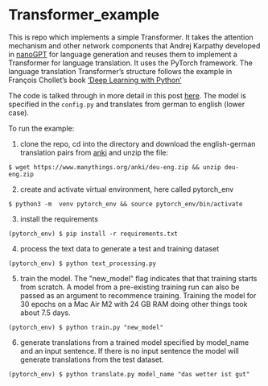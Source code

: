 # Transformer_example

This is repo which implements a simple Transformer. It takes the attention mechanism and other network components that Andrej Karpathy developed in [nanoGPT](https://github.com/karpathy/nanoGPT) for language generation and reuses them to implement a Transformer for language translation. It uses the PyTorch framework. The language translation Transformer’s structure follows the example in François Chollet’s book [‘Deep Learning with Python’](https://github.com/fchollet/deep-learning-with-python-notebooks)

The code is talked through in more detail in this post [here](https://johnardavies.github.io/technical/transformer3/). The model is specified in the ```config.py``` and translates from german to english (lower case).

To run the example:

1. clone the repo, cd into the directory and download the english-german translation pairs from [anki](https://www.manythings.org/anki/) and unzip the file:
```
$ wget https://www.manythings.org/anki/deu-eng.zip && unzip deu-eng.zip
```
2. create and activate virtual environment, here called pytorch_env
```
$ python3 -m  venv pytorch_env && source pytorch_env/bin/activate
```
3. install the requirements
```
(pytorch_env) $ pip install -r requirements.txt
```
4. process the text data to generate a test and training dataset
```
(pytorch_env) $ python text_processing.py
```
5. train the model. The "new_model" flag indicates that that training starts from scratch. A model from a pre-existing training run can also be passed as an argument to recommence training. Training the model for 30 epochs on a Mac Air M2 with 24 GB RAM doing other things took about 7.5 days. 
```
(pytorch_env) $ python train.py "new_model"
```
6. generate translations from a trained model specified by model_name and an input sentence. If there is no input sentence the model will generate translations from the test dataset.
```
(pytorch_env) $ python translate.py model_name "das wetter ist gut"
```
